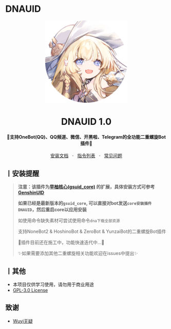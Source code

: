 # DNAUID

<p align="center">
  <a href="https://github.com/tyql688/DNAUID"><img src="ICON.png" width="256" height="256" alt="DNAUID"></a>
<h1 align = "center">DNAUID 1.0</h1>
<h4 align = "center">🚧支持OneBot(QQ)、QQ频道、微信、开黑啦、Telegram的全功能二重螺旋Bot插件🚧</h4>
<div align = "center">
        <a href="https://docs.sayu-bot.com/" target="_blank">安装文档</a> &nbsp; · &nbsp;
        <a href="https://docs.sayu-bot.com/PluginsHelp/DNAUID.html" target="_blank">指令列表</a> &nbsp; · &nbsp;
        <a href="https://docs.sayu-bot.com/常见问题/">常见问题</a>
</div>

## 丨安装提醒

> **注意：该插件为[早柚核心(gsuid_core)](https://github.com/Genshin-bots/gsuid_core)
的扩展，具体安装方式可参考[GenshinUID](https://github.com/KimigaiiWuyi/GenshinUID)**
>
> **如果已经是最新版本的`gsuid_core`, 可以直接对bot发送`core安装插件DNAUID`，然后重启core以应用安装**
>
>
> 如使用命令缺失素材可尝试使用命令`dna下载全部资源`
>
> 支持NoneBot2 & HoshinoBot & ZeroBot & YunzaiBot的二重螺旋Bot插件
>
> 🚧插件目前还在施工中，功能快速迭代中...🚧
>
>
> ✨如果需要添加其他二重螺旋相关功能欢迎在issues中提出✨
>

## 丨其他

+ 本项目仅供学习使用，请勿用于商业用途
+ [GPL-3.0 License](https://github.com/tyql688/DNAUID/blob/master/LICENSE)

## 致谢

- [Wuyi无疑](https://github.com/KimigaiiWuyi) 
